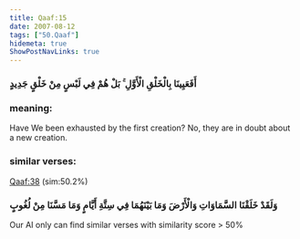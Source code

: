 ```yaml
---
title: Qaaf:15
date: 2007-08-12
tags: ["50.Qaaf"]
hidemeta: true 
ShowPostNavLinks: true 
---
```

### أَفَعَيِينَا بِالْخَلْقِ الْأَوَّلِ ۚ بَلْ هُمْ فِي لَبْسٍ مِنْ خَلْقٍ جَدِيدٍ
### meaning: 
Have We been exhausted by the first creation? No, they are in doubt about a new creation.
### similar verses: 

[Qaaf:38](/50/38) (sim:50.2%)

### وَلَقَدْ خَلَقْنَا السَّمَاوَاتِ وَالْأَرْضَ وَمَا بَيْنَهُمَا فِي سِتَّةِ أَيَّامٍ وَمَا مَسَّنَا مِنْ لُغُوبٍ

Our AI only can find similar verses with similarity score > 50% 



